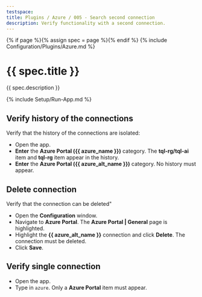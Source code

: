 ```yaml
---
testspace:
title: Plugins / Azure / 005 - Search second connection
description: Verify functionality with a second connection.
---
```


{% if page %}{% assign spec = page %}{% endif %}
{% include Configuration/Plugins/Azure.md %}

# {{ spec.title }}

{{ spec.description }}

{% include Setup/Run-App.md %}

## Verify history of the connections

Verify that the history of the connections are isolated:

- Open the app.
- **Enter** the **Azure Portal ({{ azure_name }})** category. The
  **tql-rg/tql-ai** item and **tql-rg** item appear in the history.
- **Enter** the **Azure Portal ({{ azure_alt_name }})** category. No history
  must appear.

## Delete connection

Verify that the connection can be deleted"

- Open the **Configuration** window.
- Navigate to **Azure Portal**. The **Azure Portal | General** page is
  highlighted.
- Highlight the **{{ azure_alt_name }}** connection and click **Delete**. The
  connection must be deleted.
- Click **Save**.

## Verify single connection

- Open the app.
- Type in `azure`. Only a **Azure Portal** item must appear.
